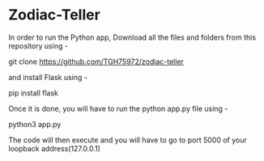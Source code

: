 # Zodiac-Teller


In order to run the Python app, Download all the files and folders from this repository using -

git clone  https://github.com/TGH75972/zodiac-teller

and install Flask using -

pip install flask

Once it is done, you will have to run the python app.py file using -

python3 app.py

The code will then execute and you will have to go to port 5000 of your loopback address(127.0.0.1)

